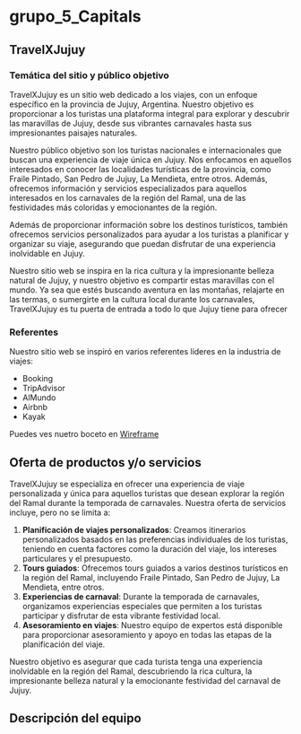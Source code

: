 # grupo_5_Capitals

## TravelXJujuy

### Temática del sitio y público objetivo

TravelXJujuy es un sitio web dedicado a los viajes, con un enfoque específico en la provincia de Jujuy, Argentina. Nuestro objetivo es proporcionar a los turistas una plataforma integral para explorar y descubrir las maravillas de Jujuy, desde sus vibrantes carnavales hasta sus impresionantes paisajes naturales.

Nuestro público objetivo son los turistas nacionales e internacionales que buscan una experiencia de viaje única en Jujuy. Nos enfocamos en aquellos interesados en conocer las localidades turísticas de la provincia, como Fraile Pintado, San Pedro de Jujuy, La Mendieta, entre otros. Además, ofrecemos información y servicios especializados para aquellos interesados en los carnavales de la región del Ramal, una de las festividades más coloridas y emocionantes de la región.

Además de proporcionar información sobre los destinos turísticos, también ofrecemos servicios personalizados para ayudar a los turistas a planificar y organizar su viaje, asegurando que puedan disfrutar de una experiencia inolvidable en Jujuy.

Nuestro sitio web se inspira en la rica cultura y la impresionante belleza natural de Jujuy, y nuestro objetivo es compartir estas maravillas con el mundo. Ya sea que estés buscando aventura en las montañas, relajarte en las termas, o sumergirte en la cultura local durante los carnavales, TravelXJujuy es tu puerta de entrada a todo lo que Jujuy tiene para ofrecer

### Referentes

Nuestro sitio web se inspiró en varios referentes líderes en la industria de viajes:

- Booking
- TripAdvisor
- AlMundo
- Airbnb
- Kayak

Puedes ves nuetro boceto en [Wireframe](url:blank#https://wireframe.cc/6kdyTv)

## Oferta de productos y/o servicios

TravelXJujuy se especializa en ofrecer una experiencia de viaje personalizada y única para aquellos turistas que desean explorar la región del Ramal durante la temporada de carnavales. Nuestra oferta de servicios incluye, pero no se limita a:

1. **Planificación de viajes personalizados**: Creamos itinerarios personalizados basados en las preferencias individuales de los turistas, teniendo en cuenta factores como la duración del viaje, los intereses particulares y el presupuesto.
2. **Tours guiados**: Ofrecemos tours guiados a varios destinos turísticos en la región del Ramal, incluyendo Fraile Pintado, San Pedro de Jujuy, La Mendieta, entre otros.
3. **Experiencias de carnaval**: Durante la temporada de carnavales, organizamos experiencias especiales que permiten a los turistas participar y disfrutar de esta vibrante festividad local.
4. **Asesoramiento en viajes**: Nuestro equipo de expertos está disponible para proporcionar asesoramiento y apoyo en todas las etapas de la planificación del viaje.

Nuestro objetivo es asegurar que cada turista tenga una experiencia inolvidable en la región del Ramal, descubriendo la rica cultura, la impresionante belleza natural y la emocionante festividad del carnaval de Jujuy.

## Descripción del equipo

